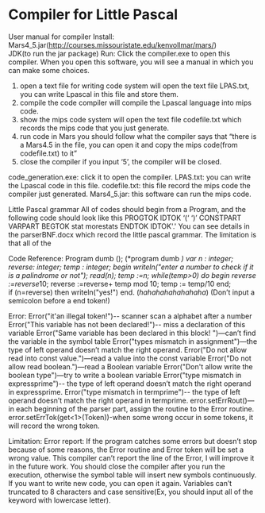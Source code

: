 # Compiler for Little Pascal
User manual for compiler
Install: Mars4_5.jar(http://courses.missouristate.edu/kenvollmar/mars/)  
      JDK(to run the jar package)
Run:
Click the compiler.exe to open this compiler.
When you open this software, you will see a manual in which you can make some choices.

1.	open a text file for writing code
system will open the text file LPAS.txt, you can write Lpascal in this file and store them.
2.	compile the code
compiler will compile the Lpascal language into mips code.
3.	show the mips code
system will open the text file codefile.txt which records the mips code that you just generate.
4.	run code in Mars
you should follow what the compiler says that “there is a Mars4.5 in the file, you can open it and copy the mips code(from codefile.txt) to it”
5.	close the compiler
if you input ‘5’, the compiler will be closed.

code_generation.exe: click it to open the compiler.
LPAS.txt: you can write the Lpascal code in this file.
codefile.txt: this file record the mips code the compiler just generated.
Mars4_5.jar: this software can run the mips code.

Little Pascal grammar
All of codes should begin from a Program, and the following code should look like this PROGTOK IDTOK  ‘(‘ ‘)’ CONSTPART VARPART BEGTOK stat morestats ENDTOK IDTOK'.'
You can see details in the parserBNF.docx which record the little pascal grammar.
The limitation is that all of the 

Code Reference:
Program dumb ();   (*program dumb *)
var
   n : integer; reverse: integer; temp : integer;
begin
   writeln("enter a number to check if it is a palindrome or not");
   read(n);
   temp :=n;
   while(temp>0) do 
   begin 
   reverse :=reverse*10;
   reverse :=reverse+ temp mod 10;
   temp := temp/10
   end;  
   if (n=reverse) then writeln("yes!")
end. (*hahahahahahahaha*)
(Don’t input a semicolon before a end token!)



Error:
Error("it'an illegal token!")-- scanner scan a alphabet after a number
Error("This variable has not been declared!")-- miss a declaration of this variable
Error("Same variable has been declared in this block! ")—can’t find the variable in the symbol table
Error("types mismatch in assignment")—the type of left operand doesn’t match the right operand.
Error("Do not allow read into const value.")—read a value into the const variable
Error("Do not allow read boolean.")—read a Boolean variable
Error("Don't allow write the boolean type")—try to write a boolean variable
Error("type mismatch in expressprime")-- the type of left operand doesn’t match the right operand in expressprime.
Error("type mismatch in termprime")-- the type of left operand doesn’t match the right operand in termprime.
error.setErrRout()—in each beginning of the parser part, assign the routine to the Error routine.
error.setErrTok(get<1>(Token))-when some wrong occur in some tokens, it will record the wrong token.

Limitation:
Error report: If the program catches some errors but doesn’t stop because of some reasons, the Error routine and Error token will be set a wrong value.
This compiler can’t report the line of the Error, I will improve it in the future work.	
You should close the compiler after you run the execution, otherwise the symbol table will insert new symbols continuously. If you want to write new code, you can open it again.
Variables can’t truncated to 8 characters and case sensitive(Ex, you should input all of the keyword with lowercase letter).

